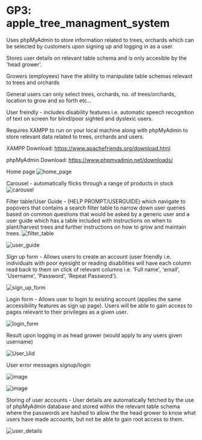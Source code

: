 # GP3: apple_tree_managment_system
Uses phpMyAdmin to store information related to trees, orchards which can be selected by customers upon signing up and logging in as a user.

Stores user details on relevant table schema and is only accesible by the 'head grower'. 

Growers (employees) have the ability to manipulate table schemas relevant to trees and orchards

General users can only select trees, orchards, no. of trees/orchards, location to grow and so forth etc... 

User freindly - includes disability features i.e. automatic speech recognition of text on screen for blind/poor sighted and dyslexic users. 

Requires XAMPP to run on your local machine along with phpMyAdmin to store relevant data related to trees, orchards and users. 

XAMPP Download: https://www.apachefriends.org/download.html

phpMyAdmin Download: https://www.phpmyadmin.net/downloads/

Home page
![home_page](https://user-images.githubusercontent.com/65728188/150635251-22efcf8d-44d5-421d-b9f7-25e8688ffc10.png)

Carousel - automatically flicks through a range of products in stock
![carousel](https://user-images.githubusercontent.com/65728188/150635273-757e0762-86fe-40b5-8498-d1ff3688572c.png)

Filter table/User Guide - (HELP PROMPT/USERGUIDE) which navigate to popovers that contains a search filter table to narrow down 
                                        user queries based on common questions that would be asked by a generic user and a user guide which has 
                                        a table included with instructions on when to plant/harvest trees and further instructions on how to grow 
                                        and maintain trees. 
![filter_table](https://user-images.githubusercontent.com/65728188/150635303-5f486555-b97e-4aee-abc6-3ef266ad2f3e.png)

![user_guide](https://user-images.githubusercontent.com/65728188/150635669-2db27ff5-f6a4-46bb-9df4-28e1d41b13f3.png)

Sign up form - Allows users to create an account (user friendly i.e. individuals with poor eyesight or reading disabilities will have each column read back to them on click of relevant columns i.e. 'Full name', 'email', 'Username', 'Password', 'Repeat Password'). 

![sign_up_form](https://user-images.githubusercontent.com/65728188/150635855-74d32fa0-8142-4c4d-8a97-5d450488c8db.png)

Login form - Allows user to login to existing account (applies the same accessibility features as sign up page). Users will be able to gain access to pages relevant to their privileges as a given user. 

![login_form](https://user-images.githubusercontent.com/65728188/150635991-70339587-b0cd-4313-8705-30e44fd0d15d.png)

Result upon logging in as head grower (would apply to any users given username) 

![User_Uid](https://user-images.githubusercontent.com/65728188/150636047-5f817755-ab1a-4b76-8973-3d4c3d108b5d.png)

User error messages signup/login 

![image](https://user-images.githubusercontent.com/65728188/150636082-53ea923e-c0f7-4045-996c-78605ebe17f6.png)

![image](https://user-images.githubusercontent.com/65728188/150636087-ccd7fb6b-41c8-438e-87ef-2e9e7415b13b.png)

Storing of user accounts - User details are automatically fetched by the use of phpMyAdmin database and stored within the relevant table schema where the passwords are hashed to allow the the head grower to know what users have made accounts, but not be able to gain root access to them. 

![user_details](https://user-images.githubusercontent.com/65728188/150636196-ab253c03-3cb0-43a9-8236-b001021cd478.png)
